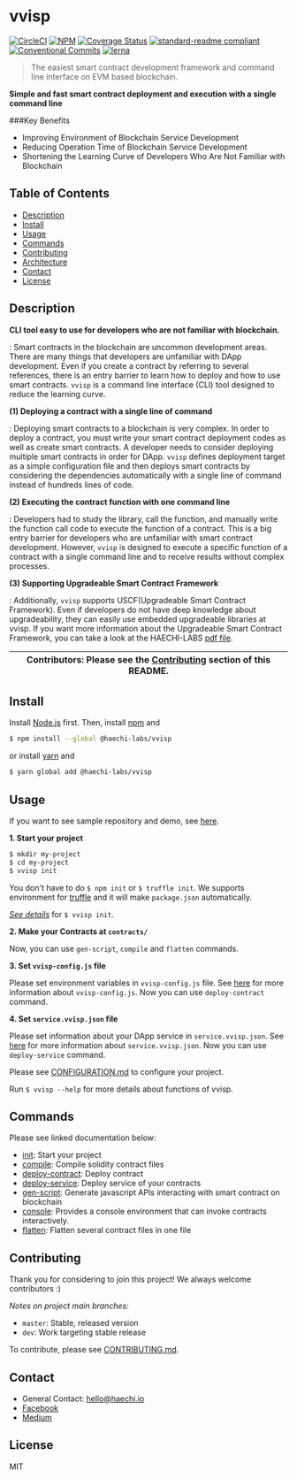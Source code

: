 # vvisp

[![CircleCI](https://circleci.com/gh/HAECHI-LABS/vvisp.svg?style=svg)](https://circleci.com/gh/HAECHI-LABS/vvisp)
[![NPM](https://img.shields.io/npm/v/@haechi-labs/vvisp.svg)](https://www.npmjs.com/package/@haechi-labs/vvisp)
[![Coverage Status](https://coveralls.io/repos/github/HAECHI-LABS/vvisp/badge.svg?branch=dev)](https://coveralls.io/github/HAECHI-LABS/vvisp?branch=dev)
[![standard-readme compliant](https://img.shields.io/badge/readme%20style-standard-brightgreen.svg?style=flat-square)](https://github.com/RichardLitt/standard-readme)
[![Conventional Commits](https://img.shields.io/badge/Conventional%20Commits-1.0.0-yellow.svg)](https://conventionalcommits.org)
[![lerna](https://img.shields.io/badge/maintained%20with-lerna-cc00ff.svg)](https://lernajs.io/)

> The easiest smart contract development framework and command line interface on EVM based blockchain. 

**Simple and fast smart contract deployment and execution with a single command line**

###Key Benefits
 - Improving Environment of Blockchain Service Development
 - Reducing Operation Time of Blockchain Service Development 
 - Shortening the Learning Curve of Developers Who Are Not Familiar with Blockchain

## Table of Contents

- [Description](#description)
- [Install](#install)
- [Usage](#usage)
- [Commands](#commands)
- [Contributing](#contributing)
- [Architecture](#architecture)
- [Contact](#contact)
- [License](#license)

## Description
**CLI tool easy to use for developers who are not familiar with blockchain.**

: Smart contracts in the blockchain are uncommon development areas.
There are many things that developers are unfamiliar with DApp development.
Even if you create a contract by referring to several references, there is an entry barrier to learn how to deploy and how to use smart contracts.
`vvisp` is a command line interface (CLI) tool designed to reduce the learning curve.

**(1) Deploying a contract with a single line of command**

: Deploying smart contracts to a blockchain is very complex.
In order to deploy a contract, you must write your smart contract deployment codes as well as create smart contracts.
A developer needs to consider deploying multiple smart contracts in order for DApp.
`vvisp` defines deployment target as a simple configuration file and then deploys smart contracts by considering the dependencies automatically with a single line of command instead of hundreds lines of code.

**(2) Executing the contract function with one command line**

: Developers had to study the library, call the function, and manually write the function call code to execute the function of a contract.
This is a big entry barrier for developers who are unfamiliar with smart contract development.
However, `vvisp` is designed to execute a specific function of a contract with a single command line and to receive results without complex processes.

**(3) Supporting Upgradeable Smart Contract Framework**

: Additionally, `vvisp` supports USCF(Upgradeable Smart Contract Framework).
Even if developers do not have deep knowledge about upgradeability, they can easily use embedded upgradeable libraries at vvisp.
If you want more information about the Upgradeable Smart Contract Framework, you can take a look at the HAECHI-LABS [pdf file](https://drive.google.com/file/d/1H9gtmpiZ5zwIFwgHGOOvz9Oa8SAlpM5h/view?usp=sharing).

| **Contributors**: Please see the [Contributing](#contributing) section of this README. |
| --- |

## Install

Install [Node.js](http://nodejs.org/) first.
Then, install [npm](https://npmjs.com/) and
```sh
$ npm install --global @haechi-labs/vvisp
```
or install [yarn](https://yarnpkg.com) and
```sh
$ yarn global add @haechi-labs/vvisp
```

## Usage

If you want to see sample repository and demo, see [here](https://github.com/HAECHI-LABS/vvisp-sample).

**1. Start your project**
```sh
$ mkdir my-project
$ cd my-project
$ vvisp init
```
You don't have to do `` $ npm init `` or ``$ truffle init``.
We supports environment for [truffle](https://truffleframework.com/truffle) and it will make `package.json` automatically.

_[See details](./commands/README.md#init)_ for ``$ vvisp init``.

**2. Make your Contracts at `contracts/`**

Now, you can use `gen-script`, `compile` and `flatten` commands.

**3. Set `vvisp-config.js` file**

Please set environment variables in `vvisp-config.js` file.
See [here](../../CONFIGURATION.md#config) for more information about `vvisp-config.js`.
Now you can use `deploy-contract` command.

**4. Set `service.vvisp.json` file**

Please set information about your DApp service in `service.vvisp.json`.
See [here](../../CONFIGURATION.md#service) for more information about `service.vvisp.json`.
Now you can use `deploy-service` command.

Please see [CONFIGURATION.md](../../CONFIGURATION.md) to configure your project.

Run `$ vvisp --help` for more details about functions of vvisp.

## Commands

Please see linked documentation below:
- [init](./commands/README.md#init): Start your project
- [compile](./commands/README.md#compile): Compile solidity contract files
- [deploy-contract](./commands/README.md#deploy-contract): Deploy contract
- [deploy-service](./commands/README.md#deploy-service): Deploy service of your contracts
- [gen-script](./commands/README.md#gen-script): Generate javascript APIs interacting with smart contract on blockchain
- [console](./commands/README.md#console): Provides a console environment that can invoke contracts interactively.
- [flatten](./commands/README.md#flatten): Flatten several contract files in one file

## Contributing

Thank you for considering to join this project!
We always welcome contributors :)

*Notes on project main branches:*
- `master`: Stable, released version
- `dev`: Work targeting stable release

To contribute, please see [CONTRIBUTING.md](../../CONTRIBUTING.md).

## Contact 

- General Contact: hello@haechi.io
- [Facebook](https://www.facebook.com/HAECHILABS/)
- [Medium](https://medium.com/haechi-labs)

## License

MIT

